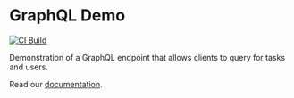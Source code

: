 # GraphQL Demo

[![CI Build](https://github.com/axonivy-market/graphql-demo/actions/workflows/ci.yml/badge.svg)](https://github.com/axonivy-market/graphql-demo/actions/workflows/ci.yml)

Demonstration of a GraphQL endpoint that allows clients to query for tasks and users.

Read our [documentation](graphql-demo-product/README.md).
